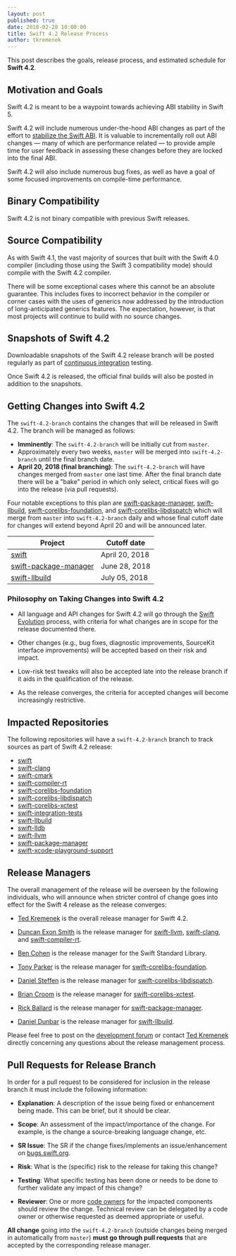 ```yaml
---
layout: post
published: true
date: 2018-02-28 10:00:00
title: Swift 4.2 Release Process
author: tkremenek
---
```


This post describes the goals, release process, and estimated schedule for
**Swift 4.2**.

## Motivation and Goals

Swift 4.2 is meant to be a waypoint towards achieving ABI stability in Swift
5.

Swift 4.2 will include numerous under-the-hood ABI changes as part of the
effort to [stabilize the Swift ABI](/abi-stability/).  It is
valuable to incrementally roll out ABI changes — many of which are performance
related — to provide ample time for user feedback in assessing these changes
before they are locked into the final ABI.

Swift 4.2 will also include numerous bug fixes, as well as have a goal of some
focused improvements on compile-time performance.

## Binary Compatibility

Swift 4.2 is not binary compatible with previous Swift releases.

## Source Compatibility

As with Swift 4.1, the vast majority of sources that built with the Swift 4.0
compiler (including those using the Swift 3 compatibility mode) should compile
with the Swift 4.2 compiler.

There will be some exceptional cases where this cannot be an absolute
guarantee.  This includes fixes to incorrect behavior in the compiler or
corner cases with the uses of generics now addressed by the introduction of
long-anticipated generics features.  The expectation, however, is that most
projects will continue to build with no source changes.

## Snapshots of Swift 4.2

Downloadable snapshots of the Swift 4.2 release branch will be posted
regularly as part of [continuous integration](https://ci.swift.org) testing.

Once Swift 4.2 is released, the official final builds will also be posted in
addition to the snapshots.

## Getting Changes into Swift 4.2

The `swift-4.2-branch` contains the changes that will be released in Swift
4.2.  The branch will be managed as follows:

* **Imminently**: The `swift-4.2-branch` will be initially cut from `master`.
* Approximately every two weeks, `master` will be merged into
  `swift-4.2-branch` until the final branch date.
* **April 20, 2018 (final branching)**: The `swift-4.2-branch` will have
  changes merged from `master` one last time.  After the final branch date
  there will be a "bake" period in which only select, critical fixes will go
  into the release (via pull requests).

Four notable exceptions to this plan are [swift-package-manager], [swift-llbuild],
[swift-corelibs-foundation], and [swift-corelibs-libdispatch] which
will merge from `master` into `swift-4.2-branch` daily and whose final cutoff
date for changes will extend beyond April 20 and will be announced later.

| Project  | Cutoff date  |
|---|---|
|  [swift] |  April 20, 2018 |
|  [swift-package-manager] |  June 28, 2018 |
|  [swift-llbuild] |  July 05, 2018 |

### Philosophy on Taking Changes into Swift 4.2

- All language and API changes for Swift 4.2 will go through the [Swift
  Evolution](https://github.com/apple/swift-evolution) process, with criteria
  for what changes are in scope for the release documented there.

- Other changes (e.g., bug fixes, diagnostic improvements, SourceKit interface
  improvements) will be accepted based on their risk and impact.

- Low-risk test tweaks will also be accepted late into the release branch if
  it aids in the qualification of the release.

- As the release converges, the criteria for accepted changes will become
  increasingly restrictive.

## Impacted Repositories

The following repositories will have a `swift-4.2-branch` branch to track
sources as part of Swift 4.2 release:

* [swift]
* [swift-clang]
* [swift-cmark]
* [swift-compiler-rt]
* [swift-corelibs-foundation]
* [swift-corelibs-libdispatch]
* [swift-corelibs-xctest]
* [swift-integration-tests]
* [swift-llbuild]
* [swift-lldb]
* [swift-llvm]
* [swift-package-manager]
* [swift-xcode-playground-support]

## Release Managers

The overall management of the release will be overseen by the following
individuals, who will announce when stricter control of change goes into
effect for the Swift 4 release as the release converges:

- [Ted Kremenek] is the overall release manager for Swift 4.2.

- [Duncan Exon Smith](https://github.com/dexonsmith) is the release manager for
  [swift-llvm], [swift-clang], and [swift-compiler-rt].

- [Ben Cohen](https://github.com/airspeedswift) is the release manager for the
  Swift Standard Library.

- [Tony Parker](https://github.com/parkera) is the release manager for
  [swift-corelibs-foundation].

- [Daniel Steffen](https://github.com/das) is the release manager for
  [swift-corelibs-libdispatch].

- [Brian Croom](https://github.com/briancroom) is the release manager for
  [swift-corelibs-xctest].

- [Rick Ballard](https://github.com/rballard) is the release manager for
  [swift-package-manager].

- [Daniel Dunbar](https://github.com/ddunbar) is the release manager for
  [swift-llbuild].

Please feel free to post on the [development forum](https://forums.swift.org/c/development/compiler)
or contact [Ted Kremenek] directly concerning any questions about the release management
process.

## Pull Requests for Release Branch

In order for a pull request to be considered for inclusion in the release
branch it must include the following information:

- **Explanation**: A description of the issue being fixed or enhancement being
  made.  This can be brief, but it should be clear.

- **Scope**: An assessment of the impact/importance of the change. For
  example, is the change a source-breaking language change, etc.

- **SR Issue**: The SR if the change fixes/implements an issue/enhancement on
  [bugs.swift.org](https://bugs.swift.org).

- **Risk**: What is the (specific) risk to the release for taking this change?

- **Testing**: What specific testing has been done or needs to be done to
  further validate any impact of this change?

- **Reviewer**: One or more [code owners](/community/#code-owners)
  for the impacted components should review the change. Technical review can
  be delegated by a code owner or otherwise requested as deemed appropriate or
  useful.

**All change** going into the `swift-4.2-branch` (outside changes being merged
in automatically from `master`) **must go through pull requests** that are
accepted by the corresponding release manager.

[Ted Kremenek]: https://github.com/tkremenek
[swift]: https://github.com/apple/swift
[swift-llvm]: https://github.com/apple/swift-llvm
[swift-clang]: https://github.com/apple/swift-clang
[swift-lldb]: https://github.com/apple/swift-lldb
[swift-cmark]: https://github.com/apple/swift-cmark
[swift-llbuild]: https://github.com/apple/swift-llbuild
[swift-compiler-rt]: https://github.com/apple/swift-compiler-rt
[swift-package-manager]: https://github.com/apple/swift-package-manager
[swift-corelibs-foundation]: https://github.com/apple/swift-corelibs-foundation
[swift-corelibs-libdispatch]: https://github.com/apple/swift-corelibs-libdispatch
[swift-xcode-playground-support]: https://github.com/apple/swift-xcode-playground-support
[swift-integration-tests]: https://github.com/apple/swift-integration-tests
[swift-corelibs-xctest]: https://github.com/apple/swift-corelibs-xctest
